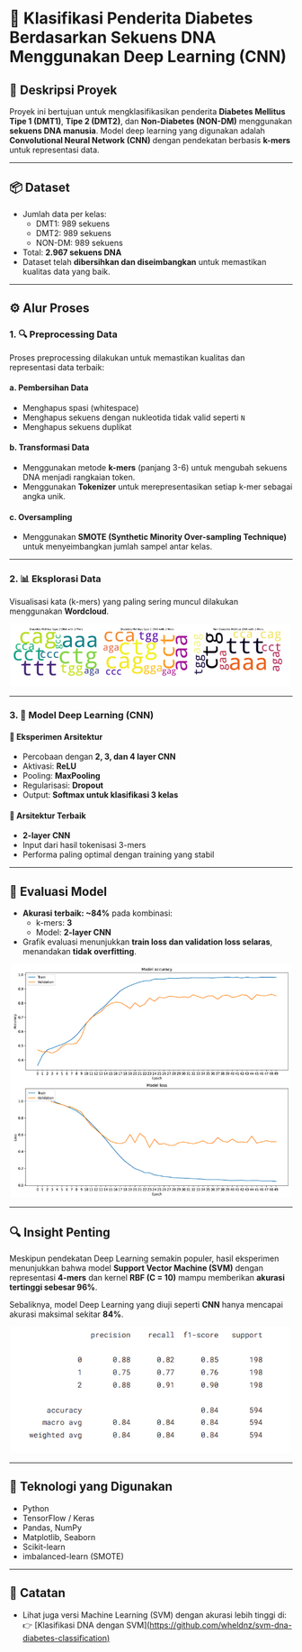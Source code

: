 # 🧬 Klasifikasi Penderita Diabetes Berdasarkan Sekuens DNA Menggunakan Deep Learning (CNN)

## 📌 Deskripsi Proyek

Proyek ini bertujuan untuk mengklasifikasikan penderita **Diabetes Mellitus Tipe 1 (DMT1)**, **Tipe 2 (DMT2)**, dan **Non-Diabetes (NON-DM)** menggunakan **sekuens DNA manusia**. Model deep learning yang digunakan adalah **Convolutional Neural Network (CNN)** dengan pendekatan berbasis **k-mers** untuk representasi data.

---

## 📦 Dataset

- Jumlah data per kelas:
  - DMT1: 989 sekuens
  - DMT2: 989 sekuens
  - NON-DM: 989 sekuens
- Total: **2.967 sekuens DNA**
- Dataset telah **dibersihkan dan diseimbangkan** untuk memastikan kualitas data yang baik.

---

## ⚙️ Alur Proses

### 1. 🔍 Preprocessing Data
Proses preprocessing dilakukan untuk memastikan kualitas dan representasi data terbaik:

#### a. Pembersihan Data
- Menghapus spasi (whitespace)
- Menghapus sekuens dengan nukleotida tidak valid seperti `N`
- Menghapus sekuens duplikat

#### b. Transformasi Data
- Menggunakan metode **k-mers** (panjang 3-6) untuk mengubah sekuens DNA menjadi rangkaian token.
- Menggunakan **Tokenizer** untuk merepresentasikan setiap k-mer sebagai angka unik.

#### c. Oversampling
- Menggunakan **SMOTE (Synthetic Minority Over-sampling Technique)** untuk menyeimbangkan jumlah sampel antar kelas.

---

### 2. 📊 Eksplorasi Data
Visualisasi kata (k-mers) yang paling sering muncul dilakukan menggunakan **Wordcloud**.

<p align="center">
  <img src="images/WordCloud_DNA.png" width="500"/>
</p>

---

### 3. 🧠 Model Deep Learning (CNN)

#### 🔧 Eksperimen Arsitektur
- Percobaan dengan **2, 3, dan 4 layer CNN**
- Aktivasi: **ReLU**
- Pooling: **MaxPooling**
- Regularisasi: **Dropout**
- Output: **Softmax untuk klasifikasi 3 kelas**

#### 📐 Arsitektur Terbaik
- **2-layer CNN**
- Input dari hasil tokenisasi 3-mers
- Performa paling optimal dengan training yang stabil

---

## 🎯 Evaluasi Model

- **Akurasi terbaik: ~84%** pada kombinasi:
  - k-mers: **3**
  - Model: **2-layer CNN**
- Grafik evaluasi menunjukkan **train loss dan validation loss selaras**, menandakan **tidak overfitting**.

<p align="center">
  <img src="images/Evaluation.png" width="500"/>
</p>

---

## 🔍 Insight Penting

Meskipun pendekatan Deep Learning semakin populer, hasil eksperimen menunjukkan bahwa model **Support Vector Machine (SVM)** dengan representasi **4-mers** dan kernel **RBF (C = 10)** mampu memberikan **akurasi tertinggi sebesar 96%**.

Sebaliknya, model Deep Learning yang diuji seperti **CNN** hanya mencapai akurasi maksimal sekitar **84%**.

<p align="center">
  <img src="images/Akurasi terbaik.png" width="500"/>
</p>

---

## 🚀 Teknologi yang Digunakan

- Python
- TensorFlow / Keras
- Pandas, NumPy
- Matplotlib, Seaborn
- Scikit-learn
- imbalanced-learn (SMOTE)

---

## 📌 Catatan

- Lihat juga versi Machine Learning (SVM) dengan akurasi lebih tinggi di:  
👉 [Klasifikasi DNA dengan SVM][(https://github.com/wheldnz/svm-dna-diabetes-classification)](https://github.com/wheldnz/Klasifikasi-Diabetes-Berdasarkan-Sekuens-DNA-Manusia)



